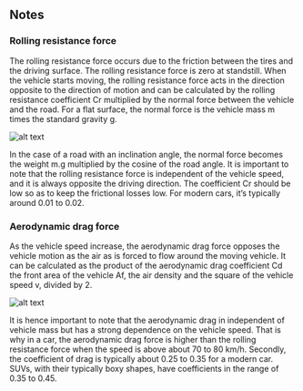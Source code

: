 ## Notes

### Rolling resistance force
The rolling resistance force occurs due to the friction between the tires and the driving surface. The rolling resistance force is zero at standstill. 
When the vehicle starts moving, the rolling resistance force acts in the direction opposite to the direction of motion and can be calculated by the 
rolling resistance coefficient Cr multiplied by the normal force between the vehicle and the road. For a flat surface, the normal force is the vehicle 
mass m times the standard gravity g.

![alt text](https://courses.edx.org/assets/courseware/v1/08f03ddd8f6308cb8c026dee2b20b080/asset-v1:DelftX+eCARS2x+3T2019+type@asset+block/f3.png)

In the case of a road with an inclination angle, the normal force becomes the weight m.g multiplied by the cosine of the road angle. It is important 
to note that the rolling resistance force is independent of the vehicle speed, and it is always opposite the driving direction. The coefficient Cr 
should be low so as to keep the frictional losses low. For modern cars, it’s typically around 0.01 to 0.02.

### Aerodynamic drag force
As the vehicle speed increase, the aerodynamic drag force opposes the vehicle motion as the air as is forced to flow around the moving vehicle. It 
can be calculated as the product of the aerodynamic drag coefficient Cd the front area of the vehicle Af, the air density and the square of the vehicle 
speed v, divided by 2.

![alt text](https://courses.edx.org/assets/courseware/v1/597a5ecbac1600edf3d6d8ae75aa4de6/asset-v1:DelftX+eCARS2x+3T2019+type@asset+block/f2.png)

It is hence important to note that the aerodynamic drag in independent of vehicle mass but has a strong dependence on the vehicle speed. That is why in 
a car, the aerodynamic drag force is higher than the rolling resistance force when the speed is above about 70 to 80 km/h. Secondly, the coefficient of 
drag is typically about 0.25 to 0.35 for a modern car. SUVs, with their typically boxy shapes, have coefficients in the range of 0.35 to 0.45.


